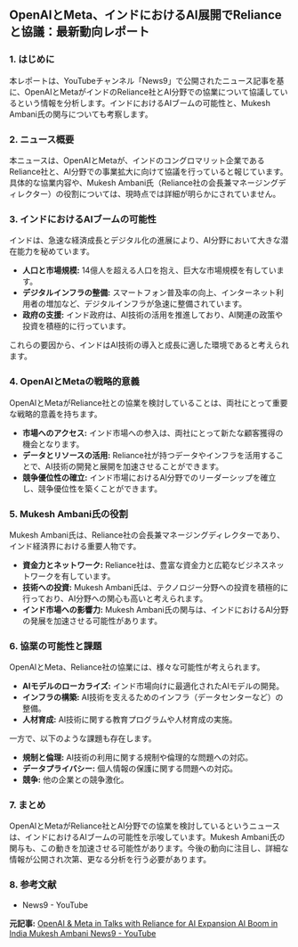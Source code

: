 ## OpenAIとMeta、インドにおけるAI展開でRelianceと協議：最新動向レポート

### 1. はじめに

本レポートは、YouTubeチャンネル「News9」で公開されたニュース記事を基に、OpenAIとMetaがインドのReliance社とAI分野での協業について協議しているという情報を分析します。インドにおけるAIブームの可能性と、Mukesh Ambani氏の関与についても考察します。

### 2. ニュース概要

本ニュースは、OpenAIとMetaが、インドのコングロマリット企業であるReliance社と、AI分野での事業拡大に向けて協議を行っていると報じています。具体的な協業内容や、Mukesh Ambani氏（Reliance社の会長兼マネージングディレクター）の役割については、現時点では詳細が明らかにされていません。

### 3. インドにおけるAIブームの可能性

インドは、急速な経済成長とデジタル化の進展により、AI分野において大きな潜在能力を秘めています。

* **人口と市場規模:** 14億人を超える人口を抱え、巨大な市場規模を有しています。
* **デジタルインフラの整備:** スマートフォン普及率の向上、インターネット利用者の増加など、デジタルインフラが急速に整備されています。
* **政府の支援:** インド政府は、AI技術の活用を推進しており、AI関連の政策や投資を積極的に行っています。

これらの要因から、インドはAI技術の導入と成長に適した環境であると考えられます。

### 4. OpenAIとMetaの戦略的意義

OpenAIとMetaがReliance社との協業を検討していることは、両社にとって重要な戦略的意義を持ちます。

* **市場へのアクセス:** インド市場への参入は、両社にとって新たな顧客獲得の機会となります。
* **データとリソースの活用:** Reliance社が持つデータやインフラを活用することで、AI技術の開発と展開を加速させることができます。
* **競争優位性の確立:** インド市場におけるAI分野でのリーダーシップを確立し、競争優位性を築くことができます。

### 5. Mukesh Ambani氏の役割

Mukesh Ambani氏は、Reliance社の会長兼マネージングディレクターであり、インド経済界における重要人物です。

* **資金力とネットワーク:** Reliance社は、豊富な資金力と広範なビジネスネットワークを有しています。
* **技術への投資:** Mukesh Ambani氏は、テクノロジー分野への投資を積極的に行っており、AI分野への関心も高いと考えられます。
* **インド市場への影響力:** Mukesh Ambani氏の関与は、インドにおけるAI分野の発展を加速させる可能性があります。

### 6. 協業の可能性と課題

OpenAIとMeta、Reliance社の協業には、様々な可能性が考えられます。

* **AIモデルのローカライズ:** インド市場向けに最適化されたAIモデルの開発。
* **インフラの構築:** AI技術を支えるためのインフラ（データセンターなど）の整備。
* **人材育成:** AI技術に関する教育プログラムや人材育成の実施。

一方で、以下のような課題も存在します。

* **規制と倫理:** AI技術の利用に関する規制や倫理的な問題への対応。
* **データプライバシー:** 個人情報の保護に関する問題への対応。
* **競争:** 他の企業との競争激化。

### 7. まとめ

OpenAIとMetaがReliance社とAI分野での協業を検討しているというニュースは、インドにおけるAIブームの可能性を示唆しています。Mukesh Ambani氏の関与も、この動きを加速させる可能性があります。今後の動向に注目し、詳細な情報が公開され次第、更なる分析を行う必要があります。

### 8. 参考文献

* News9 - YouTube


**元記事:** [OpenAI & Meta in Talks with Reliance for AI Expansion AI Boom in India Mukesh Ambani News9 - YouTube](https://www.youtube.com/watch?v=v2fiGlNMFbs)
